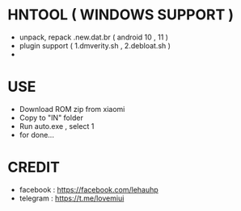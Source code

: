 # HNTOOL ( WINDOWS SUPPORT )
- unpack, repack .new.dat.br ( android 10 , 11 )
- plugin support ( 1.dmverity.sh , 2.debloat.sh )
- 
# USE
- Download ROM zip from xiaomi
- Copy to "IN" folder
- Run auto.exe , select 1
- for done...

# CREDIT
- facebook : https://facebook.com/lehauhp
- telegram : https://t.me/lovemiui
